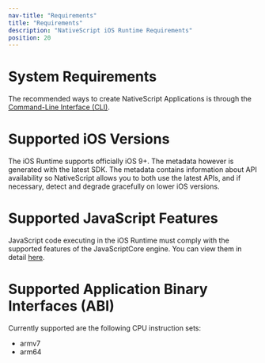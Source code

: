 ```yaml
---
nav-title: "Requirements"
title: "Requirements"
description: "NativeScript iOS Runtime Requirements"
position: 20
---
```


# System Requirements
The recommended ways to create NativeScript Applications is through the [Command-Line Interface (CLI)](https://github.com/NativeScript/nativescript-cli).

# Supported iOS Versions
The iOS Runtime supports officially iOS 9+. The metadata however is generated with the latest SDK. The metadata contains information about API availability so NativeScript allows you to both use the latest APIs, and if necessary, detect and degrade gracefully on lower iOS versions.

# Supported JavaScript Features
JavaScript code executing in the iOS Runtime must comply with the supported features of the JavaScriptCore engine. You can view them in detail [here](https://github.com/NativeScript/webkit/blob/v1.5.1/Source/JavaScriptCore/features.json).

# Supported Application Binary Interfaces (ABI)
Currently supported are the following CPU instruction sets:
 - armv7
 - arm64
